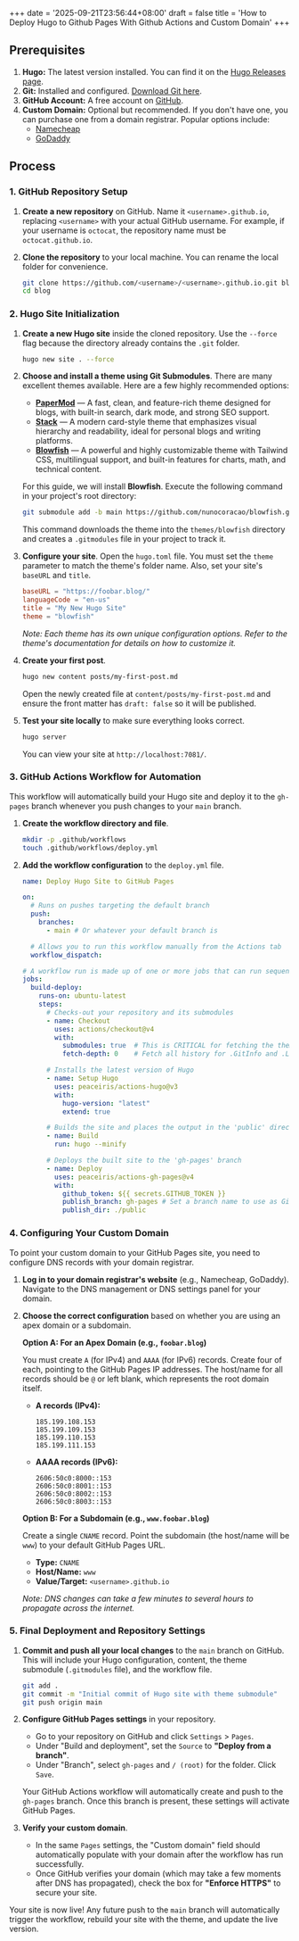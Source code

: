 +++
date = '2025-09-21T23:56:44+08:00'
draft = false
title = 'How to Deploy Hugo to Github Pages With Github Actions and Custom Domain'
+++

## Prerequisites

1. **Hugo:** The latest version installed. You can find it on the [Hugo Releases page](https://github.com/gohugoio/hugo/releases/latest).
2. **Git:** Installed and configured. [Download Git here](https://git-scm.com/downloads).
3. **GitHub Account:** A free account on [GitHub](https://github.com/).
4. **Custom Domain:** Optional but recommended. If you don't have one, you can purchase one from a domain registrar. Popular options include:
    * [Namecheap](https://www.namecheap.com/)
    * [GoDaddy](https://www.godaddy.com/)

## Process

### 1. GitHub Repository Setup

1. **Create a new repository** on GitHub. Name it `<username>.github.io`, replacing `<username>` with your actual GitHub username. For example, if your username is `octocat`, the repository name must be `octocat.github.io`.

2. **Clone the repository** to your local machine. You can rename the local folder for convenience.

    ```bash
    git clone https://github.com/<username>/<username>.github.io.git blog
    cd blog
    ```

### 2. Hugo Site Initialization

1. **Create a new Hugo site** inside the cloned repository. Use the `--force` flag because the directory already contains the `.git` folder.

    ```bash
    hugo new site . --force
    ```

2. **Choose and install a theme using Git Submodules**. There are many excellent themes available. Here are a few highly recommended options:
    * [**PaperMod**](https://github.com/adityatelange/hugo-PaperMod) — A fast, clean, and feature-rich theme designed for blogs, with built-in search, dark mode, and strong SEO support.
    * [**Stack**](https://github.com/CaiJimmy/hugo-theme-stack) — A modern card-style theme that emphasizes visual hierarchy and readability, ideal for personal blogs and writing platforms.
    * [**Blowfish**](https://github.com/nunocoracao/blowfish) — A powerful and highly customizable theme with Tailwind CSS, multilingual support, and built-in features for charts, math, and technical content.

    For this guide, we will install **Blowfish**. Execute the following command in your project's root directory:

    ```bash
    git submodule add -b main https://github.com/nunocoracao/blowfish.git themes/blowfish
    ```

    This command downloads the theme into the `themes/blowfish` directory and creates a `.gitmodules` file in your project to track it.

3. **Configure your site**. Open the `hugo.toml` file. You must set the `theme` parameter to match the theme's folder name. Also, set your site's `baseURL` and `title`.

    ```toml
    baseURL = "https://foobar.blog/"
    languageCode = "en-us"
    title = "My New Hugo Site"
    theme = "blowfish"
    ```

    *Note: Each theme has its own unique configuration options. Refer to the theme's documentation for details on how to customize it.*

4. **Create your first post**.

    ```bash
    hugo new content posts/my-first-post.md
    ```

    Open the newly created file at `content/posts/my-first-post.md` and ensure the front matter has `draft: false` so it will be published.

5. **Test your site locally** to make sure everything looks correct.

    ```bash
    hugo server
    ```

    You can view your site at `http://localhost:7081/`.

### 3. GitHub Actions Workflow for Automation

This workflow will automatically build your Hugo site and deploy it to the `gh-pages` branch whenever you push changes to your `main` branch.

1. **Create the workflow directory and file**.

    ```bash
    mkdir -p .github/workflows
    touch .github/workflows/deploy.yml
    ```

2. **Add the workflow configuration** to the `deploy.yml` file.

    ```yaml
    name: Deploy Hugo Site to GitHub Pages

    on:
      # Runs on pushes targeting the default branch
      push:
        branches:
          - main # Or whatever your default branch is

      # Allows you to run this workflow manually from the Actions tab
      workflow_dispatch:

    # A workflow run is made up of one or more jobs that can run sequentially or in parallel
    jobs:
      build-deploy:
        runs-on: ubuntu-latest
        steps:
          # Checks-out your repository and its submodules
          - name: Checkout
            uses: actions/checkout@v4
            with:
              submodules: true  # This is CRITICAL for fetching the theme
              fetch-depth: 0    # Fetch all history for .GitInfo and .Lastmod

          # Installs the latest version of Hugo
          - name: Setup Hugo
            uses: peaceiris/actions-hugo@v3
            with:
              hugo-version: "latest"
              extend: true

          # Builds the site and places the output in the 'public' directory
          - name: Build
            run: hugo --minify

          # Deploys the built site to the 'gh-pages' branch
          - name: Deploy
            uses: peaceiris/actions-gh-pages@v4
            with:
              github_token: ${{ secrets.GITHUB_TOKEN }}
              publish_branch: gh-pages # Set a branch name to use as GitHub Pages branch. The default is gh-pages.
              publish_dir: ./public
    ```

### 4. Configuring Your Custom Domain

To point your custom domain to your GitHub Pages site, you need to configure DNS records with your domain registrar.

1. **Log in to your domain registrar's website** (e.g., Namecheap, GoDaddy). Navigate to the DNS management or DNS settings panel for your domain.

2. **Choose the correct configuration** based on whether you are using an apex domain or a subdomain.

    **Option A: For an Apex Domain (e.g., `foobar.blog`)**

    You must create `A` (for IPv4) and `AAAA` (for IPv6) records. Create four of each, pointing to the GitHub Pages IP addresses. The host/name for all records should be `@` or left blank, which represents the root domain itself.

    * **A records (IPv4):**

        ```text
        185.199.108.153
        185.199.109.153
        185.199.110.153
        185.199.111.153
        ```

    * **AAAA records (IPv6):**

        ```text
        2606:50c0:8000::153
        2606:50c0:8001::153
        2606:50c0:8002::153
        2606:50c0:8003::153
        ```

    **Option B: For a Subdomain (e.g., `www.foobar.blog`)**

    Create a single `CNAME` record. Point the subdomain (the host/name will be `www`) to your default GitHub Pages URL.

    * **Type:** `CNAME`
    * **Host/Name:** `www`
    * **Value/Target:** `<username>.github.io`

    *Note: DNS changes can take a few minutes to several hours to propagate across the internet.*

### 5. Final Deployment and Repository Settings

1. **Commit and push all your local changes** to the `main` branch on GitHub. This will include your Hugo configuration, content, the theme submodule (`.gitmodules` file), and the workflow file.

    ```bash
    git add .
    git commit -m "Initial commit of Hugo site with theme submodule"
    git push origin main
    ```

2. **Configure GitHub Pages settings** in your repository.
    * Go to your repository on GitHub and click `Settings` > `Pages`.
    * Under "Build and deployment", set the `Source` to **"Deploy from a branch"**.
    * Under "Branch", select `gh-pages` and `/ (root)` for the folder. Click `Save`.

    Your GitHub Actions workflow will automatically create and push to the `gh-pages` branch. Once this branch is present, these settings will activate GitHub Pages.

3. **Verify your custom domain**.
    * In the same `Pages` settings, the "Custom domain" field should automatically populate with your domain after the workflow has run successfully.
    * Once GitHub verifies your domain (which may take a few moments after DNS has propagated), check the box for **"Enforce HTTPS"** to secure your site.

Your site is now live! Any future push to the `main` branch will automatically trigger the workflow, rebuild your site with the theme, and update the live version.
